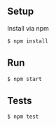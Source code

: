 ## Setup

Install via npm

```bash
$ npm install
```

## Run

```bash
$ npm start
```

## Tests

```bash
$ npm test
```
